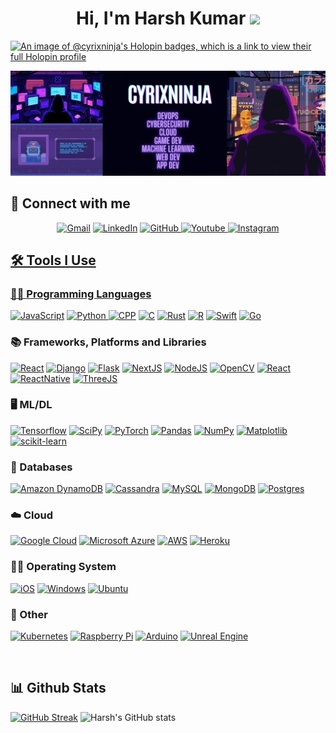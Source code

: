 
<h1 align="center">
Hi, I'm Harsh Kumar
	<a href="https://github.com/cyrixninja" target="_self">
	<img src="https://media.giphy.com/media/hvRJCLFzcasrR4ia7z/giphy.gif" width="30">
	</a>
</h1>

 [![An image of @cyrixninja's Holopin badges, which is a link to view their full Holopin profile](https://holopin.me/cyrixninja)](https://holopin.io/@cyrixninja)


![Header](/assets/header.gif)


## 🤝 Connect with me
<p align="center">
	<a href="mailto:cyrixninja@gmail.com"><img img src="https://img.shields.io/badge/Gmail-D14836?style=for-the-badge&logo=gmail&logoColor=white" alt="Gmail"/></a>
	<a href="https://www.linkedin.com/in/cyrixninja/"><img src="https://img.shields.io/badge/LinkedIn-0077B5?style=for-the-badge&logo=linkedin&logoColor=white" alt="LinkedIn"/></a>
	<a href="https://github.com/cyrixninja"><img src="https://img.shields.io/badge/GitHub-100000?style=for-the-badge&logo=github&logoColor=white" alt="GitHub"/>
	<a href="https://www.youtube.com/@cyrixninja1050"><img src="https://img.shields.io/badge/YouTube-%23FF0000.svg?style=for-the-badge&logo=YouTube&logoColor=white" alt="Youtube"/>
        <a href="https://www.instagram.com/cyrixninja/"><img src="https://img.shields.io/badge/Instagram-%23E4405F.svg?style=for-the-badge&logo=Instagram&logoColor=white" alt="Instagram"/>
	
	
</p>

## 🛠️ Tools  I Use

### 👨‍💻 Programming Languages

<p>
    <a href="https://github.com/cyrixninja"><img alt="JavaScript" src="https://img.shields.io/badge/JavaScript-F7DF1E?style=for-the-badge&logo=javascript&logoColor=black"></a>
    <a href="https://github.com/cyrixninja"><img alt="Python" src="https://img.shields.io/badge/Python-3776AB?style=for-the-badge&logo=python&logoColor=white"</a>
    <a href="https://github.com/cyrixninja"><img alt="CPP" src="https://img.shields.io/badge/C%2B%2B-00599C?style=for-the-badge&logo=c%2B%2B&logoColor=white"></a>
    <a href="https://github.com/cyrixninja"><img alt="C" src="https://img.shields.io/badge/c-%2300599C.svg?style=for-the-badge&logo=c&logoColor=white"></a>
    <a href="https://github.com/cyrixninja"><img alt="Rust" src="https://img.shields.io/badge/Rust-000000?style=for-the-badge&logo=rust&logoColor=white"></a>
	    <a href="https://github.com/cyrixninja"><img alt="R" src="https://img.shields.io/badge/R-276DC3?style=for-the-badge&logo=r&logoColor=white"></a>
     <a href="https://github.com/cyrixninja"><img alt="Swift" src="https://img.shields.io/badge/swift-F54A2A?style=for-the-badge&logo=swift&logoColor=white"></a>
      <a href="https://github.com/cyrixninja"><img alt="Go" src="https://img.shields.io/badge/go-%2300ADD8.svg?style=for-the-badge&logo=go&logoColor=white"></a>
    
### 📚 Frameworks, Platforms and Libraries

<p>
    <a href="https://github.com/cyrixninja"><img alt="React" src="https://img.shields.io/badge/React-20232A?style=for-the-badge&logo=react&logoColor=61DAFB"></a>
   <a href="https://github.com/cyrixninja"><img alt="Django" src="https://img.shields.io/badge/Django-092E20?style=for-the-badge&logo=django&logoColor=white"></a>
    <a href="https://github.com/cyrixninja"><img alt="Flask" src="https://img.shields.io/badge/flask-%23000.svg?style=for-the-badge&logo=flask&logoColor=white"></a>
        <a href="https://github.com/cyrixninja"><img alt="NextJS" src="https://img.shields.io/badge/Next-black?style=for-the-badge&logo=next.js&logoColor=white"></a>
	    <a href="https://github.com/cyrixninja"><img alt="NodeJS" src="https://img.shields.io/badge/node.js-6DA55F?style=for-the-badge&logo=node.js&logoColor=white"></a>
	    <a href="https://github.com/cyrixninja"><img alt="OpenCV" src="https://img.shields.io/badge/opencv-%23white.svg?style=for-the-badge&logo=opencv&logoColor=white"></a>
	 <a href="https://github.com/cyrixninja"><img alt="React" src="https://img.shields.io/badge/react-%2320232a.svg?style=for-the-badge&logo=react&logoColor=%2361DAFB"></a>
	 <a href="https://github.com/cyrixninja"><img alt="ReactNative" src="https://img.shields.io/badge/react_native-%2320232a.svg?style=for-the-badge&logo=react&logoColor=%2361DAFB"></a>
	 <a href="https://github.com/cyrixninja"><img alt="ThreeJS" src="https://img.shields.io/badge/threejs-black?style=for-the-badge&logo=three.js&logoColor=white"></a>
</p>

### 🖥️ ML/DL

<p>
	<a href="https://github.com/cyrixninja"><img alt="Tensorflow" src="https://img.shields.io/badge/TensorFlow-%23FF6F00.svg?style=for-the-badge&logo=TensorFlow&logoColor=white"></a>
	<a href="https://github.com/cyrixninja"><img alt="SciPy" src="https://img.shields.io/badge/SciPy-%230C55A5.svg?style=for-the-badge&logo=scipy&logoColor=%white"></a>
	<a href="https://github.com/cyrixninja"><img alt="PyTorch" src="https://img.shields.io/badge/PyTorch-%23EE4C2C.svg?style=for-the-badge&logo=PyTorch&logoColor=white"></a>
	<a href="https://github.com/cyrixninja"><img alt="Pandas" src="https://img.shields.io/badge/pandas-%23150458.svg?style=for-the-badge&logo=pandas&logoColor=white"></a>
	<a href="https://github.com/cyrixninja"><img alt="NumPy" src="https://img.shields.io/badge/numpy-%23013243.svg?style=for-the-badge&logo=numpy&logoColor=white"></a>
	<a href="https://github.com/cyrixninja"><img alt="Matplotlib" src="https://img.shields.io/badge/Matplotlib-%23ffffff.svg?style=for-the-badge&logo=Matplotlib&logoColor=black"></a>
	<a href="https://github.com/cyrixninja"><img alt="scikit-learn" src="https://img.shields.io/badge/scikit--learn-%23F7931E.svg?style=for-the-badge&logo=scikit-learn&logoColor=white"></a>
</p>

### 💾 Databases
<p>
 <a href="https://github.com/cyrixninja"><img alt="Amazon DynamoDB" src="https://img.shields.io/badge/Amazon%20DynamoDB-4053D6?style=for-the-badge&logo=Amazon%20DynamoDB&logoColor=white"></a>
 <a href="https://github.com/cyrixninja"><img alt="Cassandra" src="https://img.shields.io/badge/cassandra-%231287B1.svg?style=for-the-badge&logo=apache-cassandra&logoColor=white"></a>
 <a href="https://github.com/cyrixninja"><img alt="MySQL" src="https://img.shields.io/badge/mysql-%2300f.svg?style=for-the-badge&logo=mysql&logoColor=white"></a>
 <a href="https://github.com/cyrixninja"><img alt="MongoDB" src="https://img.shields.io/badge/MongoDB-%234ea94b.svg?style=for-the-badge&logo=mongodb&logoColor=white"></a>
 <a href="https://github.com/cyrixninja"><img alt="Postgres" src="https://img.shields.io/badge/postgres-%23316192.svg?style=for-the-badge&logo=postgresql&logoColor=white"></a>
</p>


### ☁️ Cloud

<p>
    <a href="https://github.com/cyrixninja"><img alt="Google Cloud" src="https://img.shields.io/badge/Google_Cloud-4285F4?style=for-the-badge&logo=google-cloud&logoColor=white"></a>
    <a href="https://github.com/cyrixninja"><img alt="Microsoft Azure" src ="https://img.shields.io/badge/Microsoft_Azure-0089D6?style=for-the-badge&logo=microsoft-azure&logoColor=white"></a>
    <a href="https://github.com/cyrixninja"><img alt="AWS" src ="https://img.shields.io/badge/Amazon_AWS-232F3E?style=for-the-badge&logo=amazon-aws&logoColor=white"></a>
    <a href="https://github.com/cyrixninja"><img alt="Heroku" src ="https://img.shields.io/badge/Heroku-430098?style=for-the-badge&logo=heroku&logoColor=white"></a>
</p>

### 👨‍💻 Operating System

<p>
    <a href="https://github.com/cyrixninja"><img alt="iOS" src="https://img.shields.io/badge/iOS-000000?style=for-the-badge&logo=ios&logoColor=white"></a>
	  <a href="https://github.com/cyrixninja"><img alt="Windows" src="https://img.shields.io/badge/Windows-0078D6?style=for-the-badge&logo=windows&logoColor=white"></a>
	<a href="https://github.com/cyrixninja"><img alt="Ubuntu" src="https://img.shields.io/badge/Ubuntu-E95420?style=for-the-badge&logo=ubuntu&logoColor=white"></a>
</p>

### 🥅 Other
<p>
    <a href="https://github.com/cyrixninja"><img alt="Kubernetes" src="https://img.shields.io/badge/kubernetes-%23326ce5.svg?style=for-the-badge&logo=kubernetes&logoColor=white"></a>
	  <a href="https://github.com/cyrixninja"><img alt="Raspberry Pi" src="https://img.shields.io/badge/-RaspberryPi-C51A4A?style=for-the-badge&logo=Raspberry-Pi"></a>
	<a href="https://github.com/cyrixninja"><img alt="Arduino" src="https://img.shields.io/badge/-Arduino-00979D?style=for-the-badge&logo=Arduino&logoColor=white"></a>
 <a href="https://youtube.com/playlist?list=PLxfPJhVrwQrLOl9Z2_X-PliRZFb9hnfIy&si=yoNANirHOGs0nIry"><img alt="Unreal Engine" src="https://img.shields.io/badge/unrealengine-%23313131.svg?style=for-the-badge&logo=unrealengine&logoColor=white"></a>
	
</p>

<br>

## 📊 Github Stats

[![GitHub Streak](https://streak-stats.demolab.com?user=cyrixninja&theme=tokyonight&hide_border=true)](https://git.io/streak-stats)
![Harsh's GitHub stats](https://github-readme-stats.vercel.app/api?username=cyrixninja&show_icons=true&theme=tokyonight&hide_border=true)



